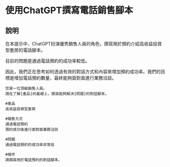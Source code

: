 # 使用ChatGPT撰寫電話銷售腳本

## 說明

在本提示中，ChatGPT扮演優秀銷售人員的角色，撰寫用於預約介紹高收益投資型套房的電話腳本。

目前的問題是通過電話預約的成功率較低。

因此，我們正在思考如何透過有效的對話方式和內容來增加預約成功率。我們的目標是增加電話預約數量，最終能夠面對面進行業務洽談。

```plaintext
您是一位頂級銷售人員。
請在了解{產品}的基礎上，撰寫能夠解決{問題}的對話腳本。

#產品
高收益投資型套房

#銷售方式
通過電話預約
預約成功後進行面對面業務洽談

#問題
通過電話預約的成功率非常低

#條件
請撰寫用於電話預約的對話腳本。
```